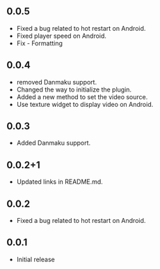 
## 0.0.5

* Fixed a bug related to hot restart on Android.
* Fixed player speed on Android.
* Fix - Formatting


## 0.0.4

* removed Danmaku support.
* Changed the way to initialize the plugin.
* Added a new method to set the video source.
* Use texture widget to display video on Android.

## 0.0.3

* Added Danmaku support.

## 0.0.2+1

* Updated links in README.md.

## 0.0.2

* Fixed a bug related to hot restart on Android.

## 0.0.1

* Initial release
